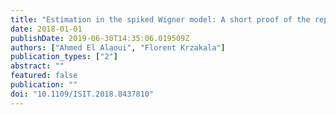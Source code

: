 ```yaml
---
title: "Estimation in the spiked Wigner model: A short proof of the replica formula"
date: 2018-01-01
publishDate: 2019-06-30T14:35:06.019509Z
authors: ["Ahmed El Alaoui", "Florent Krzakala"]
publication_types: ["2"]
abstract: ""
featured: false
publication: ""
doi: "10.1109/ISIT.2018.8437810"
---
```


